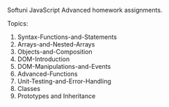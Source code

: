 Softuni JavaScript Advanced homework assignments.

Topics:

1. Syntax-Functions-and-Statements
2. Arrays-and-Nested-Arrays
3. Objects-and-Composition
4. DOM-Introduction
5. DOM-Manipulations-and-Events
6. Advanced-Functions
7. Unit-Testing-and-Error-Handling
8. Classes
9. Prototypes and Inheritance

